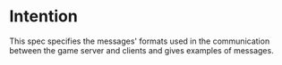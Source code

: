 # Intention
This spec specifies the messages' formats used in the communication between the game server and clients and gives examples of messages.

